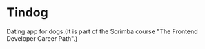 # Tindog
 Dating app for dogs.(It is part of the Scrimba course "The Frontend Developer Career Path".)
